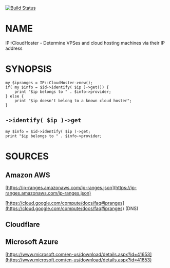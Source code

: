 
[![Build Status](https://travis-ci.org/Corion/WWW-Mechanize-Chrome.svg?branch=master)](https://github.com/Corion/WWW-Mechanize-Chrome)

# NAME

IP::CloudHoster -  Determine VPSes and cloud hosting machines via their IP address

# SYNOPSIS

    my $ipranges = IP::CloudHoster->new();
    if( my $info = $id->identify( $ip )->get()) {
        print "$ip belongs to " . $info->provider;
    } else {
        print "$ip doesn't belong to a known cloud hoster";
    }

## `->identify( $ip )->get`

    my $info = $id->identify( $ip )->get;
    print "$ip belongs to " . $info->provider;

# SOURCES

## Amazon AWS

[https://ip-ranges.amazonaws.com/ip-ranges.json](https://ip-ranges.amazonaws.com/ip-ranges.json)

[https://cloud.google.com/compute/docs/faq#ipranges](https://cloud.google.com/compute/docs/faq#ipranges) (DNS)

## Cloudflare

## Microsoft Azure

[https://www.microsoft.com/en-us/download/details.aspx?id=41653](https://www.microsoft.com/en-us/download/details.aspx?id=41653)
